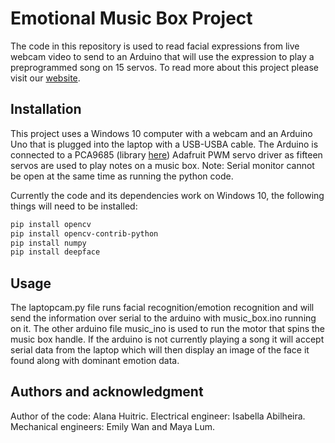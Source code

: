 # Emotional Music Box Project

The code in this repository is used to read facial expressions from live webcam video to send to an Arduino that will use the expression to play a preprogrammed song on 15 servos. To read more about this project please visit our [website](https://olincollege.github.io/pie-2021-03/WHALe/).

## Installation

This project uses a Windows 10 computer with a webcam and an Arduino Uno that is plugged into the laptop with a USB-USBA cable. The Arduino is connected to a PCA9685 (library [here](https://learn.adafruit.com/16-channel-pwm-servo-driver/using-the-adafruit-library)) Adafruit PWM servo driver as fifteen servos are used to play notes on a music box. Note: Serial monitor cannot be open at the same time as running the python code.

Currently the code and its dependencies work on Windows 10, the following things will need to be installed:

```bash
pip install opencv
pip install opencv-contrib-python
pip install numpy
pip install deepface
```

## Usage

The laptopcam.py file runs facial recognition/emotion recognition and will send the information over serial to the arduino with music_box.ino running on it. The other arduino file music_ino is used to run the motor that spins the music box handle. If the arduino is not currently playing a song it will accept serial data from the laptop which will then display an image of the face it found along with dominant emotion data.

## Authors and acknowledgment

Author of the code: Alana Huitric. Electrical engineer: Isabella Abilheira. Mechanical engineers: Emily Wan and Maya Lum.
